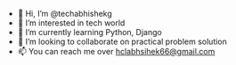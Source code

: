 - 👋 Hi, I’m @techabhishekg
- 👀 I’m interested in tech world
- 🌱 I’m currently learning Python, Django
- 💞️ I’m looking to collaborate on practical problem solution
- 📫 You can reach me over hclabhsihek66@gmail.com

<!---
techabhishekg/techabhishekg is a ✨ special ✨ repository because its `README.md` (this file) appears on your GitHub profile.
You can click the Preview link to take a look at your changes.
--->
